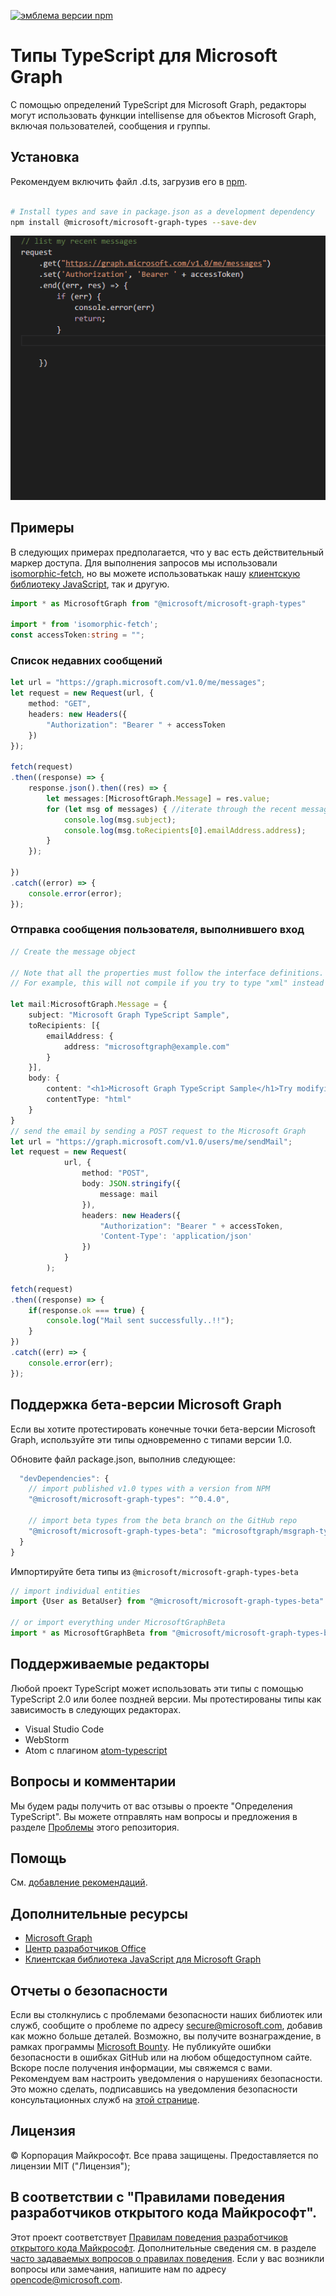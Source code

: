 [![эмблема версии npm](https://img.shields.io/npm/v/@microsoft/microsoft-graph-types.svg)](https://www.npmjs.com/package/@microsoft/microsoft-graph-types)

# Типы TypeScript для Microsoft Graph
С помощью определений TypeScript для Microsoft Graph, редакторы могут использовать функции intellisense для объектов Microsoft Graph, включая пользователей, сообщения и группы.

## Установка

Рекомендуем включить файл .d.ts, загрузив его в [npm](https://www.npmjs.com/).

```bash

# Install types and save in package.json as a development dependency
npm install @microsoft/microsoft-graph-types --save-dev

```


![GIF функции intellisense и автоматическое заполнение сущностей Microsoft Graph в Visual Studio Code ](https://github.com/microsoftgraph/msgraph-typescript-typings/raw/master/typings-demo.gif)
## Примеры
В следующих примерах предполагается, что у вас есть действительный маркер доступа. Для выполнения запросов мы использовали [isomorphic-fetch](https://www.npmjs.com/package/isomorphic-fetch), но вы можете использоватькак нашу [клиентскую библиотеку JavaScript](https://github.com/microsoftgraph/msgraph-sdk-javascript), так и другую.
```typescript
import * as MicrosoftGraph from "@microsoft/microsoft-graph-types"

import * from 'isomorphic-fetch';
const accessToken:string = "";
```
### Список недавних сообщений
```typescript
let url = "https://graph.microsoft.com/v1.0/me/messages";
let request = new Request(url, {
    method: "GET",
    headers: new Headers({
        "Authorization": "Bearer " + accessToken
    })
});

fetch(request)
.then((response) => {
    response.json().then((res) => {
        let messages:[MicrosoftGraph.Message] = res.value;
        for (let msg of messages) { //iterate through the recent messages
            console.log(msg.subject);
            console.log(msg.toRecipients[0].emailAddress.address);
        }
    });

})
.catch((error) => {
    console.error(error);
});
```
### Отправка сообщения пользователя, выполнившего вход
```typescript
// Create the message object

// Note that all the properties must follow the interface definitions.
// For example, this will not compile if you try to type "xml" instead of "html" for contentType. 

let mail:MicrosoftGraph.Message = {
    subject: "Microsoft Graph TypeScript Sample",
    toRecipients: [{
        emailAddress: {
            address: "microsoftgraph@example.com"
        }
    }],
    body: {
        content: "<h1>Microsoft Graph TypeScript Sample</h1>Try modifying the sample",
        contentType: "html"
    }
}
// send the email by sending a POST request to the Microsoft Graph
let url = "https://graph.microsoft.com/v1.0/users/me/sendMail";
let request = new Request(
            url, {
                method: "POST",
                body: JSON.stringify({
                    message: mail
                }),
                headers: new Headers({
                    "Authorization": "Bearer " + accessToken,
                    'Content-Type': 'application/json'
                })
            }
        );
        
fetch(request)
.then((response) => {
    if(response.ok === true) {
        console.log("Mail sent successfully..!!");
    }
})
.catch((err) => {
    console.error(err);
});

```
## Поддержка бета-версии Microsoft Graph
Если вы хотите протестировать конечные точки бета-версии Microsoft Graph, используйте эти типы одновременно с типами версии 1.0.

Обновите файл package.json, выполнив следующее:

```javascript
  "devDependencies": {
    // import published v1.0 types with a version from NPM
    "@microsoft/microsoft-graph-types": "^0.4.0",

    // import beta types from the beta branch on the GitHub repo
    "@microsoft/microsoft-graph-types-beta": "microsoftgraph/msgraph-typescript-typings#beta"
  }
}
```

Импортируйте бета типы из `@microsoft/microsoft-graph-types-beta`
```typescript
// import individual entities
import {User as BetaUser} from "@microsoft/microsoft-graph-types-beta"

// or import everything under MicrosoftGraphBeta
import * as MicrosoftGraphBeta from "@microsoft/microsoft-graph-types-beta"
```

## Поддерживаемые редакторы
Любой проект TypeScript может использовать эти типы с помощью TypeScript 2.0 или более поздней версии. Мы протестированы типы как зависимость в следующих редакторах.
* Visual Studio Code
* WebStorm
* Atom с плагином [atom-typescript](https://atom.io/packages/atom-typescript)

## Вопросы и комментарии

Мы будем рады получить от вас отзывы о проекте "Определения TypeScript". Вы можете отправлять нам вопросы и предложения в разделе [Проблемы](https://github.com/microsoftgraph/msgraph-typescript-typings/issues) этого репозитория.


## Помощь
См. [добавление рекомендаций](CONTRIBUTING.md).

## Дополнительные ресурсы

* [Microsoft Graph](https://graph.microsoft.io)
* [Центр разработчиков Office](http://dev.office.com/)
* [Клиентская библиотека JavaScript для Microsoft Graph](https://github.com/microsoftgraph/msgraph-sdk-javascript)

## Отчеты о безопасности

Если вы столкнулись с проблемами безопасности наших библиотек или служб, сообщите о проблеме по адресу [secure@microsoft.com](mailto:secure@microsoft.com), добавив как можно больше деталей. Возможно, вы получите вознаграждение, в рамках программы [Microsoft Bounty](http://aka.ms/bugbounty). Не публикуйте ошибки безопасности в ошибках GitHub или на любом общедоступном сайте. Вскоре после получения информации, мы свяжемся с вами. Рекомендуем вам настроить уведомления о нарушениях безопасности. Это можно сделать, подписавшись на уведомления безопасности консультационных служб на [этой странице](https://technet.microsoft.com/en-us/security/dd252948).

## Лицензия

© Корпорация Майкрософт. Все права защищены. Предоставляется по лицензии MIT ("Лицензия");

## В соответствии с "Правилами поведения разработчиков открытого кода Майкрософт".

Этот проект соответствует [Правилам поведения разработчиков открытого кода Майкрософт](https://opensource.microsoft.com/codeofconduct/). Дополнительные сведения см. в разделе [часто задаваемых вопросов о правилах поведения](https://opensource.microsoft.com/codeofconduct/faq/). Если у вас возникли вопросы или замечания, напишите нам по адресу [opencode@microsoft.com](mailto:opencode@microsoft.com).
